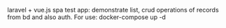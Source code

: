 laravel + vue.js spa test app: demonstrate list, crud operations of records from bd and also auth. 
For use: docker-compose up -d
